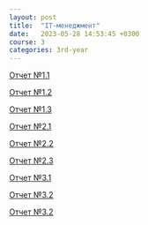 ```yaml
---
layout: post
title:  "IT-менеджмент"
date:   2023-05-28 14:53:45 +0300
course: 3
categories: 3rd-year
---
```



<div>
    <p><a href="https://docs.google.com/document/d/16DxiLUthfyapjYFtEL6bvDMTqGyReM_1/edit?usp=sharing&ouid=110261998997303460169&rtpof=true&sd=true">Отчет №1.1</a></p>
    <p><a href="https://docs.google.com/document/d/1aM4sIwcYFjF5uq5d-NCajjf_GefYV91d/edit?usp=sharing&ouid=110261998997303460169&rtpof=true&sd=true">Отчет №1.2</a></p>
    <p><a href="https://docs.google.com/document/d/168rTg6dF2Vk0ZQ80ScR-YWc7Qc7ntypA/edit?usp=sharing&ouid=110261998997303460169&rtpof=true&sd=true">Отчет №1.3</a></p>
    <p><a href="https://docs.google.com/document/d/1fUG6ESZKNqNsx-olXEDk2r1BwoKoyuqb/edit?usp=sharing&ouid=110261998997303460169&rtpof=true&sd=true">Отчет №2.1</a></p>
    <p><a href="https://docs.google.com/document/d/1NauJ8AC_Ceip8eB9KJeGst2A0Y_0Gg0Q/edit?usp=sharing&ouid=110261998997303460169&rtpof=true&sd=true">Отчет №2.2</a></p>
    <p><a href="https://docs.google.com/document/d/1qgBTUGIWf6o2B4PxENW9JbaTmWSUpza1/edit?usp=sharing&ouid=110261998997303460169&rtpof=true&sd=true">Отчет №2.3</a></p>
    <p><a href="https://docs.google.com/document/d/1oCsoAQii5nWVxxJSu5_PeVo9sJOVZ3bO/edit?usp=sharing&ouid=110261998997303460169&rtpof=true&sd=true">Отчет №3.1</a></p>
    <p><a href="https://docs.google.com/document/d/1P2Ilui5TgVLrvs9XphMYIan3uWyjS4xU/edit?usp=sharing&ouid=110261998997303460169&rtpof=true&sd=true">Отчет №3.2</a></p>
    <p><a href="https://docs.google.com/document/d/1pB9q_j9URBCYfjBD_k8t_wbWxJZR4ZEH/edit?usp=sharing&ouid=110261998997303460169&rtpof=true&sd=true">Отчет №3.2</a></p>
</div>